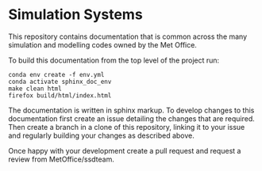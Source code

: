 # Simulation Systems

This repository contains documentation that is common across the many simulation and modelling codes owned by the Met Office.

To build this documentation from the top level of the project run:
```
conda env create -f env.yml
conda activate sphinx_doc_env
make clean html
firefox build/html/index.html
```

The documentation is written in sphinx markup. To develop changes to this 
documentation first create an issue detailing the changes that are required.
Then create a branch in a clone of this repository, linking it to your issue and
regularly building your changes as described above. 

Once happy with your development create a pull request and request a review
from MetOffice/ssdteam. 